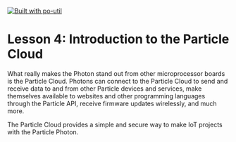 [![Built with po-util](https://rawgit.com/nrobinson2000/po-util/master/images/built-with-po-util.svg)](https://po-util.com)

# Lesson 4: Introduction to the Particle Cloud

What really makes the Photon stand out from other microprocessor boards is the Particle Cloud. Photons can connect to the Particle Cloud to send and receive data to and from other Particle devices and services, make themselves available to websites and other programming languages through the Particle API, receive firmware updates wirelessly, and much more.

The Particle Cloud provides a simple and secure way to make IoT projects with the Particle Photon.






















#
